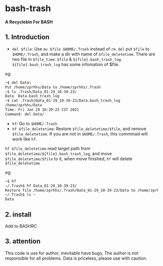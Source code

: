 # bash-trash

**A Recyclebin For BASH**

## 1. Introduction

- `del $file`: Use `mv $file $HOME/.Trash` instead of `rm`.
`del` put `$file` to `$HOME/.Trash`, and make a dir with name of `$file_deletetime`. There are two file in `$file_time`: `$file` & `${file}.bash_trash_log`. `${file}.bash_trash_log` has some infomation of $file.

eg: 

```bash
~$ del Data\
Put /home/zprhhs/Data to /home/zprhhs/.Trash
~$ ls .Trash/Data_01-29_10-39-23/
Data  Data.bash_trash_log
~$ cat .Trash/Data_01-29_10-39-23/Data.bash_trash_log
/home/zprhhs/Data
Time: Fri Jan 29 10:39:23 CST 2021
Command: del Data/
```

- `hf`: Go to `$HOME/.Trash`
- `hf $file_deletetime`: Restore `$file_deletetime/$file`, and remove `$file_deletetime`. If you are not in `$HOME/.Trash`, this commmad will work like `hf`.

`hf $file_deletetime` read target path from `$file_deletetime/${file}.bash_trash_log`, and move `$file_deletetime/$file` to it, when move finished, `hf` will delete `$file_deletetime`

eg:

```bash
~$ hf
~/.Trash$ hf Data_01-29_10-39-23/
Restore file /home/zprhhs/.Trash/Data_01-29_10-39-23/Data to /home/zprhhs/Data
~/.Trash$ ls ~
Data
```

## 2. install 

Add to BASHRC

## 3. attention

This code is use for author, inevitable have bugs, The author is not responsible for all problems. Data is priceless, please use with caution.
